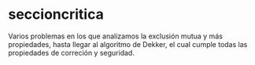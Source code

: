 # seccioncritica
Varios problemas en los que analizamos la exclusión mutua y más propiedades, hasta llegar al algoritmo de Dekker, el cual cumple todas
las propiedades de correción y seguridad.

